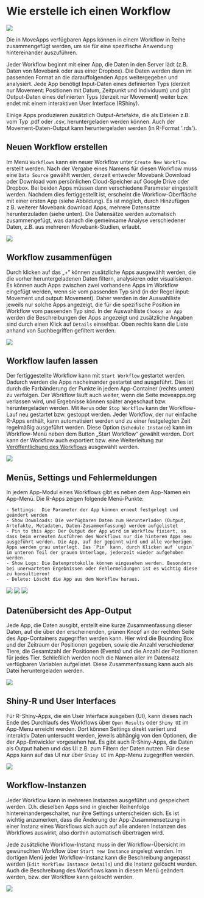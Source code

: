 # Wie erstelle ich einen Workflow

![](../files/Workflow_example.png)

Die in MoveApps verfügbaren Apps können in einem Workflow in Reihe zusammengefügt werden, um sie für eine spezifische Anwendung hintereinander auszuführen.

Jeder Workflow beginnt mit einer App, die Daten in den Server lädt  (z.B. Daten von Movebank oder aus einer Dropbox). Die Daten werden dann im passenden Format an die darauffolgenden Apps weitergegeben und analysiert. Jede App benötigt Input-Daten eines definierten Typs (derzeit nur Movement: Positionen mit Datum, Zeitpunkt und Individuum) und gibt Output-Daten eines definierten Typs (derzeit nur Movement) weiter bzw. endet mit einem interaktiven User Interface (RShiny).

Einige Apps produzieren zusätzlich Output-Artefakte, die als Dateien z.B. vom Typ .pdf oder .csv, heruntergeladen werden können. Auch der Movement-Daten-Output kann heruntergeladen werden (in R-Format '.rds').


## Neuen Workflow erstellen
Im Menü `Workflows` kann ein neuer Workflow unter `Create New Workflow` erstellt werden. Nach der Vergabe eines Namens für diesen Workflow muss eine `Data Source` gewählt werden, derzeit entweder Movebank Download oder Download vom persönlichen Cloud-Speicher auf Google Drive oder Dropbox. Bei beiden Apps müssen dann verschiedene Parameter eingestellt werden. Nachdem dies fertiggestellt ist, erscheint die Workflow-Oberfläche mit einer ersten App (siehe Abbildung). Es ist möglich, durch Hinzufügen z.B. weiterer Movebank download Apps, mehrere Datensätze herunterzuladen (siehe unten). Die Datensätze werden automatisch zusammengefügt, was danach die gemeinsame Analyse verschiedener Daten, z.B. aus mehreren Movebank-Studien, erlaubt.

![](../files/Workflow_movebank.png)

## Workflow zusammenfügen
Durch klicken auf das „+“ können zusätzliche Apps ausgewählt werden, die die vorher heruntergeladenen Daten filtern, analysieren oder visualisieren. Es können auch Apps zwischen zwei vorhandene Apps im Workflow eingefügt werden, wenn sie vom passenden Typ sind (in der Regel input: Movement und output: Movement). Daher werden in der Auswahlliste jeweils nur solche Apps angezeigt, die für die spezifische Position im Workflow vom passenden Typ sind. In der Auswahlliste `Choose an App` werden die Beschreibungen der Apps angezeigt und zusätzliche Angaben sind durch einen Klick auf `Details` einsehbar. Oben rechts kann die Liste anhand von Suchbegriffen gefiltert werden.

![](../files/Workflow_addApp.png)

## Workflow laufen lassen
Der fertiggestellte Workflow kann mit `Start Workflow` gestartet werden. Dadurch werden die Apps nacheinander gestartet und ausgeführt. Dies ist durch die Farbänderung der Punkte in jedem App-Container (rechts unten) zu verfolgen. Der Workflow läuft auch weiter, wenn die Seite moveapps.org verlassen wird, und Ergebnisse können später angeschaut bzw. heruntergeladen werden. Mit `Rerun` oder `Stop Workflow` kann der Workflow-Lauf neu gestartet bzw. gestoppt werden. Jeder Workflow, der nur einfache R-Apps enthält, kann automatisiert werden und zu einer festgelegten Zeit regelmäßig ausgeführt werden. Diese Option (`Schedule Instance`) kann im Workflow-Menü neben dem Button „Start Workflow“ gewählt werden. Dort kann der Workflow auch exportiert bzw. eine Weiterleitung zur [Veröffentlichung des Workflows](publish_workflow) ausgewählt werden.

![](../files/Workflow_menu.png)

## Menüs, Settings und Fehlermeldungen
In jedem App-Modul eines Workflows gibt es neben dem App-Namen ein App-Menü. Die R-Apps zeigen folgende Menü-Punkte:

	- Settings:  Die Parameter der App können erneut festgelegt und geändert werden
	- Show Downloads: Die verfügbaren Daten zum Herunterladen (Output, Artefakte, Metadaten, Daten-Zusammenfassung) werden aufgelistet
	- Pin to this App: Der Output der App wird im Workflow fixiert, so dass beim erneuten Ausführen des Workflows nur die hinteren Apps neu ausgeführt werden. Die App, auf der gepinnt wird und alle vorherigen Apps werden grau unterlegt. Das `Pin` kann, durch Klicken auf `unpin` im unteren Teil der grauen Unterlage, jederzeit wieder aufgehoben werden.
	- Show Logs: Die Datenprotokolle können eingesehen werden. Besonders bei unerwarteten Ergebnissen oder Fehlermeldungen ist es wichtig diese zu konsultieren!
	- Delete: Löscht die App aus dem Workflow heraus.

![](../files/App_menu_R.png)
![](../files/Download_List.png)
![](../files/App_Pin.png)

## Datenübersicht des App-Output
Jede App, die Daten ausgibt, erstellt eine kurze Zusammenfassung dieser Daten, auf die über den erscheinenden, grünen Knopf an der rechten Seite des App-Containers zugegriffen werden kann. Hier wird die Bounding Box und der Zeitraum der Positionen gegeben, sowie die Anzahl verschiedener Tiere, die Gesamtzahl der Positionen (Events) und die Anzahl der Positionen für jedes Tier. Schließlich werden noch die Namen aller im Datensatz verfügbaren Variablen aufgelistet. Diese Zusammenfassung kann auch als Datei heruntergeladen werden.

![](../files/CargoAgent_Overview.png)

## Shiny-R und User Interfaces
Für R-Shiny-Apps, die ein User Interface ausgeben (UI), kann dieses nach Ende des Durchlaufs des Workflows über `Open Results` oder `Shiny UI` im App-Menu erreicht werden. Dort können Settings direkt variiert und interaktiv Daten untersucht werden, jeweils abhängig von den Optionen, die der App-Entwickler vorgesehen hat. Es gibt auch R-Shiny-Apps, die Daten als Output haben und das UI z.B. zum Filtern der Daten nutzen. Für diese Apps kann auf das UI nur über `Shiny UI` im App-Menu zugegriffen werden.

![](../files/App_menu_shiny.png)

## Workflow-Instanzen
Jeder Workflow kann in mehreren Instanzen ausgeführt und gespeichert werden. D.h. dieselben Apps sind in gleicher Reihenfolge hintereinandergeschaltet, nur ihre Settings unterscheiden sich. Es ist wichtig anzumerken, dass die Änderung der App-Zusammensetzung in einer Instanz eines Workflows sich auch auf alle anderen Instanzen des Workflows auswirkt, also dorthin automatisch übertragen wird.

Jede zusätzliche Workflow-Instanz muss in der Workflow-Übersicht im gewünschten Workflow über `Start new Instance` angelegt werden. Im dortigen Menü jeder Workflow-Instanz kann die Beschreibung angepasst werden (`Edit Workflow Instance Details`) und die Instanz gelöscht werden. Auch die Beschreibung des Workflows kann in diesem Menü geändert werden, bzw. der Workflow kann gelöscht werden.

![](../files/Workflow_start.png)


